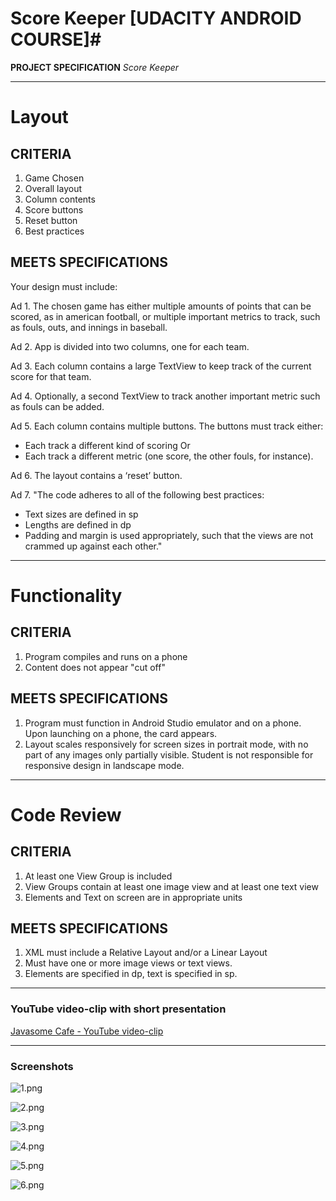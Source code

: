 # Score Keeper [UDACITY ANDROID COURSE]#

**PROJECT SPECIFICATION**
*Score Keeper*

----

# Layout #

## CRITERIA ##
1. Game Chosen
2. Overall layout
3. Column contents
4. Score buttons
5. Reset button
6. Best practices

## MEETS SPECIFICATIONS ##
Your design must include:

Ad 1. The chosen game has either multiple amounts of points that can be scored, as in american football, or multiple important metrics to track, such as fouls, outs, and innings in baseball.
 
Ad 2. App is divided into two columns, one for each team.
 
Ad 3. Each column contains a large TextView to keep track of the current score for that team.

Ad 4. Optionally, a second TextView to track another important metric such as fouls can be added.

Ad 5. Each column contains multiple buttons. The buttons must track either:
* Each track a different kind of scoring
Or
* Each track a different metric (one score, the other fouls, for instance).

Ad 6. The layout contains a ‘reset’ button.

Ad 7. "The code adheres to all of the following best practices:
* Text sizes are defined in sp
* Lengths are defined in dp
* Padding and margin is used appropriately, such that the views are not crammed up against each other."

----

# Functionality #

## CRITERIA ##
1. Program compiles and runs on a phone
2. Content does not appear "cut off"

## MEETS SPECIFICATIONS ##
1. Program must function in Android Studio emulator and on a phone. Upon launching on a phone, the card appears.
2. Layout scales responsively for screen sizes in portrait mode, with no part of any images only partially visible. Student is not responsible for responsive design in landscape mode.

----

# Code Review #

## CRITERIA ##
1. At least one View Group is included
2. View Groups contain at least one image view and at least one text view
3. Elements and Text on screen are in appropriate units

## MEETS SPECIFICATIONS ##
1. XML must include a Relative Layout and/or a Linear Layout
2. Must have one or more image views or text views.
3. Elements are specified in dp, text is specified in sp.

----

### YouTube video-clip with short presentation ###
[Javasome Cafe - YouTube video-clip](https://www.youtube.com/watch?v=0VAui2cOu8o)

----

### Screenshots ###
![1.png](https://bitbucket.org/repo/6xK9go/images/3126521370-1.png)

![2.png](https://bitbucket.org/repo/6xK9go/images/2126141926-2.png)

![3.png](https://bitbucket.org/repo/6xK9go/images/592212594-3.png)

![4.png](https://bitbucket.org/repo/6xK9go/images/90810010-4.png)

![5.png](https://bitbucket.org/repo/6xK9go/images/3058379691-5.png)

![6.png](https://bitbucket.org/repo/6xK9go/images/2278528198-6.png)